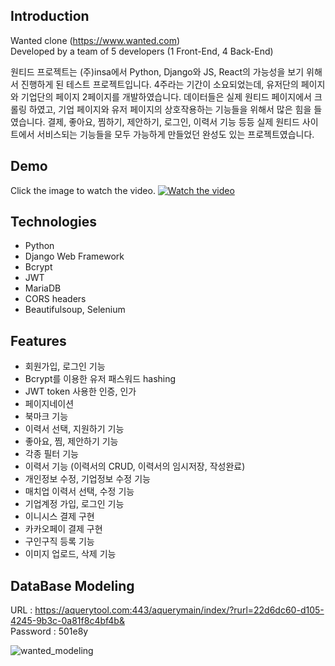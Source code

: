 ## Introduction
Wanted clone (https://www.wanted.com)<br>
Developed by a team of 5 developers (1 Front-End, 4 Back-End)<br>

원티드 프로젝트는 (주)insa에서 Python, Django와 JS, React의 가능성을 보기 위해서 진행하게 된 테스트 프로젝트입니다. 
4주라는 기간이 소요되었는데, 유저단의 페이지와 기업단의 페이지 2페이지를 개발하였습니다. 
데이터들은 실제 원티드 페이지에서 크롤링 하였고, 기업 페이지와 유저 페이지의 상호작용하는 기능들을 위해서 많은 힘을 들였습니다. 
결제, 좋아요, 찜하기, 제안하기, 로그인, 이력서 기능 등등 실제 원티드 사이트에서 서비스되는 기능들을 모두 가능하게 만들었던 완성도 있는 프로젝트였습니다.


## Demo
Click the image to watch the video.
[![Watch the video](https://images.velog.io/images/zoeyul/post/291068fa-4a37-400e-899c-d67c3e98d551/Screen%20Shot%202020-07-06%20at%204.46.30%20PM.png)](https://www.youtube.com/watch?v=pEO4IskmrhE&t=22s)

## Technologies
- Python
- Django Web Framework
- Bcrypt
- JWT
- MariaDB
- CORS headers
- Beautifulsoup, Selenium

## Features
- 회원가입, 로그인 기능
- Bcrypt를 이용한 유저 패스워드 hashing
- JWT token 사용한 인증, 인가
- 페이지네이션
- 북마크 기능
- 이력서 선택, 지원하기 기능
- 좋아요, 찜, 제안하기 기능
- 각종 필터 기능
- 이력서 기능 (이력서의 CRUD, 이력서의 임시저장, 작성완료)
- 개인정보 수정, 기업정보 수정 기능
- 매치업 이력서 선택, 수정 기능
- 기업계정 가입, 로그인 기능
- 이니시스 결제 구현
- 카카오페이 결제 구현
- 구인구직 등록 기능
- 이미지 업로드, 삭제 기능

## DataBase Modeling
URL : https://aquerytool.com:443/aquerymain/index/?rurl=22d6dc60-d105-4245-9b3c-0a81f8c4bf4b&<br>
Password : 501e8y

![wanted_modeling](https://user-images.githubusercontent.com/56547148/86570229-8d0ce700-bfaa-11ea-84d5-104d9c43b463.png)
